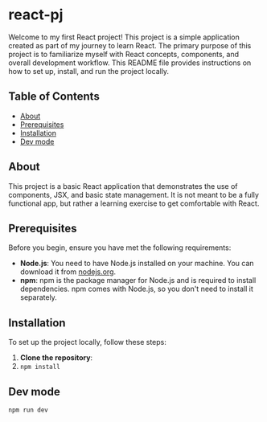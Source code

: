 # react-pj
Welcome to my first React project! This project is a simple application created as part of my journey to learn React. The primary purpose of this project is to familiarize myself with React concepts, components, and overall development workflow. This README file provides instructions on how to set up, install, and run the project locally.
## Table of Contents
- [About](#about)
- [Prerequisites](#prerequisites)
- [Installation](#installation)
- [Dev mode](#dev)

## About

This project is a basic React application that demonstrates the use of components, JSX, and basic state management. It is not meant to be a fully functional app, but rather a learning exercise to get comfortable with React.

## Prerequisites

Before you begin, ensure you have met the following requirements:

- **Node.js**: You need to have Node.js installed on your machine. You can download it from [nodejs.org](https://nodejs.org/).
- **npm**: npm is the package manager for Node.js and is required to install dependencies. npm comes with Node.js, so you don't need to install it separately.
## Installation

To set up the project locally, follow these steps:

1. **Clone the repository**:
2. `npm install`

## Dev mode

`npm run dev`


   
